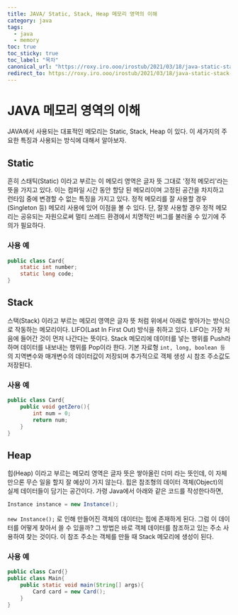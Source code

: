 ```yaml
---
title: JAVA/ Static, Stack, Heap 메모리 영역의 이해
category: java
tags:
  - java
  - memory
toc: true
toc_sticky: true
toc_label: "목차"
canonical_url: "https://roxy.iro.ooo/irostub/2021/03/18/java-static-stack-heap"
redirect_to: https://roxy.iro.ooo/irostub/2021/03/18/java-static-stack-heap
---
```


# JAVA 메모리 영역의 이해

JAVA에서 사용되는 대표적인 메모리는 Static, Stack, Heap 이 있다. 이 세가지의 주요한 특징과 사용되는 방식에 대해서 알아보자.

## Static

흔히 스태틱(Static) 이라고 부르는 이 메모리 영역은 글자 뜻 그대로 '정적 메모리'라는 뜻을 가지고 있다. 이는 컴파일 시간 동안 할당 된 메모리이며 고정된 공간을 차지하고 런타임 중에 변경할 수 없는 특징을 가지고 있다. 정적 메모리를 잘 사용할 경우 (Singleton 등) 메모리 사용에 있어 이점을 볼 수 있다. 단, 잘못 사용할 경우 정적 메모리는 공유되는 자원으로써 멀티 쓰레드 환경에서 치명적인 버그를 불러올 수 있기에 주의가 필요하다.

### 사용 예

```java
public class Card{
	static int number;
	static long code;
}
```

## Stack

스택(Stack) 이라고 부르는 메모리 영역은 글자 뜻 처럼 위에서 아래로 쌓아가는 방식으로 작동하는 메모리이다. LIFO(Last In First Out) 방식을 취하고 있다. LIFO는 가장 처음에 들어간 것이 먼저 나간다는 뜻이다. Stack 메모리에 데이터를 넣는 행위를 Push라 하며 데이터를 내보내는 행위를 Pop이라 한다.
기본 자료형 `int, long, boolean 등` 의 지역변수와 매개변수의 데이터값이 저장되며 추가적으로 객체 생성 시 참조 주소값도 저장된다.

### 사용 예

```java
public class Card{
	public void getZero(){
		int num = 0;
		return num;
	}
}
```

## Heap

힙(Heap) 이라고 부르는 메모리 영역은 글자 뜻은 쌓아올린 더미 라는 뜻인데, 이 자체만으론 무슨 일을 할지 잘 예상이 가지 않는다. 힙은 참조형의 데이터 객체(Object)의 실제 데이터들이 담기는 공간이다.
가령 Java에서 아래와 같은 코드를 작성한다하면,

```java
Instance instance = new Instance();
```

`new Instance();` 로 인해 만들어진 객체의 데이터는 힙에 존재하게 된다. 그럼 이 데이터를 어떻게 찾아서 쓸 수 있을까? 그 방법은 바로 객체 데이터를 참조하고 있는 주소 사용하여 찾는 것이다. 이 참조 주소는 객체를 만들 때 Stack 메모리에 생성이 된다.

### 사용 예

```java
public class Card{}
public class Main{
	public static void main(String[] args){
		Card card = new Card();
	}
}
```
